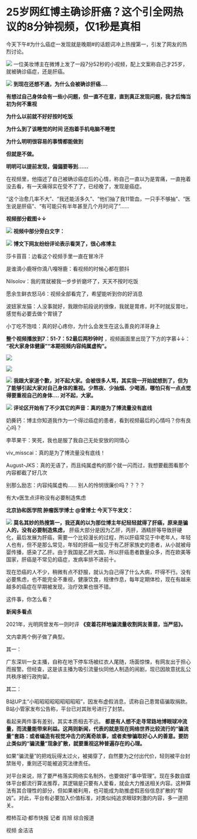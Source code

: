# 25岁网红博主确诊肝癌？这个引全网热议的8分钟视频，仅1秒是真相

今天下午#为什么癌症一发现就是晚期#的话题词冲上热搜第一，引发了网友的热烈讨论。

![](https://inews.gtimg.com/news_bt/ORp1PQxgnBqfoa3mNj72Hb0gEV03TzSKrCpiea3Q-dqhsAA/1000)
一位美妆博主在微博上发了一段7分52秒的小视频，配上文案称自己才25岁，就被确诊癌症，还是肝癌。

![](https://inews.gtimg.com/news_bt/O0BuUp3Yd6euhr6N8U3QpKXcUNglD5IsR0Vj2EWTLhaCgAA/1000)
**到现在还想不通，为什么会被确诊肝癌....**

**有想过自己身体会有一些小问题，但一直不在意，直到真正发现问题，我才后悔当初为何不重视**

**为什么以前就不好好按时吃饭**

**为什么到了该睡觉的时间 还抱着手机电脑不睡觉**

**为什么明明很容易的事情都能做到**

**但就是不做。**

**明明可以提前发现，偏偏要等到......**

在视频里，他描述了自己被确诊癌症后的心情，称自己一直以为是胃痛，一直拖着没去看，有一天痛得实在受不了了，已经晚了，发现是癌症。

“这个治愈几率不大”、“我还能活多久”、“他们抽了我11管血，一只手不够抽”、“医生说是肝癌”、“有可能只有半年甚至几个月时间了”……

**视频部分截图↓↓**

![](https://inews.gtimg.com/news_bt/OcZTv9PMFg4arVAqwtd7WilMyYe9_VZORaQk_3Ei--Nb0AA/0)
**视频中部分旁白文字：**

![](https://inews.gtimg.com/news_bt/OOw5qJG-gbnGcg51L8rdH6JxbjY5BMeho-HCoahL1MDCAAA/1000)
**博文下网友纷纷评论表示看哭了，很心疼博主**

莎卡苜苜：边看这个视频手里一直在冒冷汗

是谁滴小鹿呀你滴八嘎呀鹿：看视频的时候心都在颤抖

Nilsolov：我的胃就被我一步步折磨坏了，天天不按时吃饭

愿余生鲜衣怒马6：视频全部看完了，希望能听到你的好消息

波妞家龙猫：人没事就好，我跟你前段说的很像，我就是胃疼，时不时就反胃吐，感觉有必要去做个胃镜了

小丁吃不饱哇：真的好心疼你，为什么会发生在这么善良的洋哥身上

**整个视频播放到7：51-7：52最后两秒钟时** ，视频画面里出现了下方的字慕↓↓： **“祝大家身体健康”“本期视频内容纯属虚构”。**

![](https://inews.gtimg.com/news_bt/O9eAOmNZHzO_uga1LD3XdLK7dQp52UR79BsxW2wV7LuB4AA/1000)

![](https://inews.gtimg.com/news_bt/OSzadb2fcOisIS2rjlSAW85-X_1V0EOiXrlHyV_gBDicIAA/1000)

![](https://inews.gtimg.com/news_bt/OMd6CGMtf0aWJVXKMTOffvqPz9njtsiq_RDVAbY9IgCfMAA/1000)
**我跟大家道个歉，对不起大家。会被很多人骂，其实我一开始就想到了，但为了能够引起大家对自己身体的重视。少熬夜、少抽烟、少喝酒，哪怕只有一点点觉得要重视自己的身体....
对不起，大家。**

![](https://inews.gtimg.com/news_bt/Ofc_AqncyrTNyFOBShi2Lil4kRzL8QonZ3buU2YMxvZLUAA/1000)
**评论区开始有了不少其它的声音：真的是为了博流量没有底线**

奶撕钙：博主你知道我作为一个得过癌症的患者，看到视频最后的心情吗？你有良心吗？

李苹果干：笑死，我也是服了我自己无处安放的同情心

viv_misscai：真的是为了博流量没有底线！

August-JKS：真的无语了，而且纯属虚构的那个就一闪而过，我想要截图看那个内容都截了好几次

别那么励志：内容纯属虚构…… 别人的怜悯很廉价吗？？？？

有大v医生点评称没有必要制造焦虑

**北京协和医学院 肿瘤医学博士 @曾博士 今天下午发文：**

![](https://inews.gtimg.com/news_bt/Osy9HdEAFOkO3gXQ6kW07FywSNV66JZYFofJjHs_dcnQ8AA/1000)
**莫名其妙的热搜第一，我还真的以为那位博主年纪轻轻就得了肝癌，原来是骗人的，没有必要制造焦虑，**
肝癌大部分是因为乙肝，丙肝，酒精肝等导致肝硬化，最后发展为肝癌，需要一个比较漫长的过程，所以肝癌常见于中老年人，年轻人也有，但不是那么常见，年轻的肝癌一般见于有乙肝家族史的患者，从小就被母婴传播，感染了乙肝。由于我国是乙肝大国，所以肝癌患者数量众多，而在欧美等国家，肝癌是不常见的癌症，发病率排不进前十。

现在恐癌的人不少，稍微有点不舒服，就认为自己得了什么大病，吓得不行。没有必要焦虑，也不能完全不重视，健康饮食，规律作息，每年定期体检，现在有越来越多的癌症在早期被发现，治疗效果也很不错。

这件事，你怎么看？

**新闻多看点**

2021年，光明网曾发布一则时评 **《变着花样地骗流量收割网友善意，当严惩》。**

文内拿两个例子做了典型。

其一：

广东深圳一女主播，自称在地下停车场被红衣人尾随，场面惊悚，有网友出于担心而报警。但经查，这是该主播为吸引流量伙同他人制造的闹剧，现已因故意扰乱公共秩序被行政拘留。

其二：

B站UP主“小昭昭昭昭昭昭昭昭昭”，因发布虚假消息，谎称自己患胃癌骗取捐款。B站小管家发布公告称，平台已对其账号进行了封禁。

看起来两件事有差别，其实本质相去不远。
**都是有人想不走寻常路地博眼球冲流量，而流量能带来利益。这两则新闻，代表的就是现在网络世界比较流行的“骗流量”套路：或者编造有视觉冲击力的离奇故事，或者卖惨骗取好心人的善意。要防止类似的“骗流量”现象扩散，就要重视这种普遍存在的心理。**

如果“骗流量”的把戏玩得太过火，被揭穿了，自然要为之付出代价，轻则被平台封禁账号，重则还可能被追究法律责任。

对平台来说，除了要严格落实网络实名制外，也要做好“事中管理”。现在多数自媒体平台都流行算法推荐，其逻辑是只要有人爱看，就会大力推送相关内容。这种算法有其合理性的部分，但如果被利用，也可能成为助推虚假恶俗信息扩散的“帮凶”。对此，平台有必要加入价值标准，对类似纯追求眼球刺激的内容，多一道把关。

橙柿互动·都市快报 记者 肖旭 综合报道

视频 金洁洁

